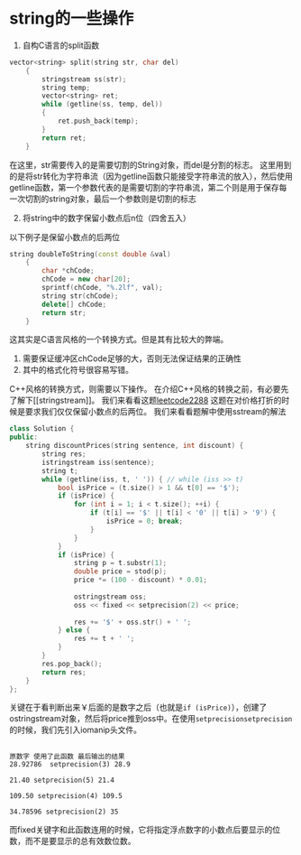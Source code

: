 # string的一些操作
1. 自构C语言的split函数

```cpp
vector<string> split(string str, char del)
    {
        stringstream ss(str);
        string temp;
        vector<string> ret;
        while (getline(ss, temp, del))
        {
            ret.push_back(temp);
        }
        return ret;
    }
```

在这里，str需要传入的是需要切割的String对象，而del是分割的标志。
这里用到的是将str转化为字符串流（因为getline函数只能接受字符串流的放入），然后使用getline函数，第一个参数代表的是需要切割的字符串流，第二个则是用于保存每一次切割的string对象，最后一个参数则是切割的标志

2. 将string中的数字保留小数点后n位（四舍五入）

以下例子是保留小数点的后两位
```cpp
string doubleToString(const double &val)
    {
        char *chCode;
        chCode = new char[20];
        sprintf(chCode, "%.2lf", val);
        string str(chCode);
        delete[] chCode;
        return str;
    }
```
这其实是C语言风格的一个转换方式。但是其有比较大的弊端。
1. 需要保证缓冲区chCode足够的大，否则无法保证结果的正确性
2. 其中的格式化符号很容易写错。

C++风格的转换方式，则需要以下操作。
在介绍C++风格的转换之前，有必要先了解下[[stringstream]]。
我们来看看这题[leetcode2288](https://leetcode.cn/problems/apply-discount-to-prices/)
这题在对价格打折的时候是要求我们仅仅保留小数点的后两位。
我们来看看题解中使用sstream的解法
```cpp
class Solution {
public:
    string discountPrices(string sentence, int discount) {
        string res;
        istringstream iss(sentence);
        string t;
        while (getline(iss, t, ' ')) { // while (iss >> t)
            bool isPrice = (t.size() > 1 && t[0] == '$');
            if (isPrice) {
                for (int i = 1; i < t.size(); ++i) {
                    if (t[i] == '$' || t[i] < '0' || t[i] > '9') {
                        isPrice = 0; break;
                    }
                }
            }
            if (isPrice) {
                string p = t.substr(1);
                double price = stod(p);
                price *= (100 - discount) * 0.01;
                
                ostringstream oss;
                oss << fixed << setprecision(2) << price;
                
                res += '$' + oss.str() + ' ';
            } else {
                res += t + ' ';
            }
        }
        res.pop_back();
        return res;
    }
};
```
关键在于看判断出来￥后面的是数字之后（也就是`if (isPrice)`），创建了ostringstream对象，然后将price推到oss中。在使用`setprecisionsetprecision`的时候，我们先引入iomanip头文件。
```text

原数字 使用了此函数 最后输出的结果
28.92786  setprecision(3) 28.9

21.40 setprecision(5) 21.4

109.50 setprecision(4) 109.5

34.78596 setprecision(2) 35
```
而fixed关键字和此函数连用的时候，它将指定浮点数字的小数点后要显示的位数，而不是要显示的总有效数位数。